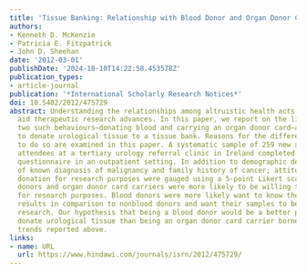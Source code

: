 ```yaml
---
title: 'Tissue Banking: Relationship with Blood Donor and Organ Donor Card Status'
authors:
- Kenneth D. McKenzie
- Patricia E. Fitzpatrick
- John D. Sheehan
date: '2012-03-01'
publishDate: '2024-10-10T14:22:58.453578Z'
publication_types:
- article-journal
publication: '*International Scholarly Research Notices*'
doi: 10.5402/2012/475729
abstract: Understanding the relationships among altruistic health acts may serve to
  aid therapeutic research advances. In this paper, we report on the links between
  two such behaviours—donating blood and carrying an organ donor card—and willingness
  to donate urological tissue to a tissue bank. Reasons for the differential willingness
  to do so are examined in this paper. A systematic sample of 259 new and returning
  attendees at a tertiary urology referral clinic in Ireland completed a self-report
  questionnaire in an outpatient setting. In addition to demographic details, details
  of known diagnosis of malignancy and family history of cancer; attitudes to tissue
  donation for research purposes were gauged using a 5-point Likert scale. Both blood
  donors and organ donor card carriers were more likely to be willing to donate tissue
  for research purposes. Blood donors were more likely want to know their overall
  results in comparison to nonblood donors and want their samples to be used for nonprofit
  research. Our hypothesis that being a blood donor would be a better predictor to
  donate urological tissue than being an organ donor card carrier borne out by the
  trends reported above.
links:
- name: URL
  url: https://www.hindawi.com/journals/isrn/2012/475729/
---
```

